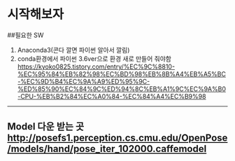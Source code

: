 # 시작해보자

##필요한 SW
1. Anaconda3(콘다 깔면 파이썬 알아서 깔림)
1. conda환경에서 파이썬 3.6ver으로 환경 새로 만들어 줘야함
https://kyoko0825.tistory.com/entry/%EC%9C%8810-%EC%95%84%EB%82%98%EC%BD%98%EB%8B%A4%EB%A5%BC-%EC%9D%B4%EC%9A%A9%ED%95%9C-%ED%85%90%EC%84%9C%ED%94%8C%EB%A1%9C%EC%9A%B0-CPU-%EB%B2%84%EC%A0%84-%EC%84%A4%EC%B9%98

----------------------
## Model 다운 받는 곳 http://posefs1.perception.cs.cmu.edu/OpenPose/models/hand/pose_iter_102000.caffemodel
